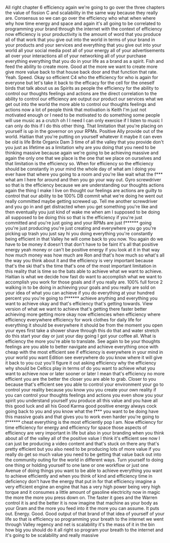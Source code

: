 All right chapter 6 efficiency again we're going to go over the three chapters the value of fission C and scalability in the same way because they really are. Consensus so we can go over the efficiency who what when where why how time energy and space and again it's all going to be correlated to programming your brand through the internet with the context of efficiency now efficiency is your productivity is the amount of word that you produce all of that work that you give out into the world in terms of your brand in your products and your services and everything that you give out into your world all your social media post all of your energy all of your advertisements all over your interactions all of your networking all of your purchase everything everything that you do in your life as a brand as a spirit. Fish and feed the ability to create more. Good at the more we want to create more give more value back to that house back door and that function that rate. Yeah. Speed. Okay so efficient C4 who the efficiency for who is again for everyone but let's take it back to the efficacy for the cell for the oneself birds that talk about us as Spirits as people the efficiency for the ability to control our thoughts feelings and actions are the direct correlation to the ability to control our efficiency are output our product our services what we get out into the world the more able to control our thoughts feelings and actions now a lot of people think that motivation is Keith I'm just not motivated enough or I need to be motivated to do something some people will use music as a crutch oh I I need I can only exercise if I listen to music I can only do this if I do this other thing. That limitation that you're placing on yourself is up in the governor on your RPMs. Positive Ally provide out of the world. Haitian that you're putting on yourself whatever it maybe it can even be old is life Brite Organix Dam 3 time of all the valley that you provide don't you just as lifetime as a limitation why are you doing that you need to be thinking massive because again we're going to be achieving massive and again the only one that we place is the one that we place on ourselves and that limitation is the efficiency so. When for efficiency so the efficiency should be constantly in your mind the whole day of what am I doing you ever have that where you going to a room and you're like wait what the f*** what am I here for around and then you go your way out. Gyro screwdriver so that is the efficiency because we are understanding our thoughts actions again the thing I make I live on thought our feelings are actions are guilty to control that our ability to be 100% DB commit what we're doing he went out really committed maybe getting screwed up. Tell me another screwdriver and you go in and get distracted when you get something you're like and then eventually you just kind of wake me when am I supposed to be doing all supposed to be doing this so that is the efficiency if you're just committed and you're just going and your RPMs are just f****** going you're just producing you're just creating and everywhere you go you're picking up trash you just say hi you doing everything you're constantly being efficient in that Valley he will come back to you now. You again do we have to be money it doesn't that don't have to be faint it's all that positive energy yeah money or can't be positive energy if you look at it in that way how much money was how much are Ron and that's how much so what's all the way you think about it and the efficiency is very important because that's the ski that's the time that's one of the most important limitation in this reality that is time so the bats able to achieve what we want to achieve. Haitian is what we decide how fast do want to accomplish what we want to accomplish you work for those goals and if you really are. 100% full force 2 walking in to be doing in achieving your goals and you really are sold on your idea of what you can achieve if you do everything at your hundred percent you you're going to f****** achieve anything and everything you want to achieve okay and that's efficiency that's getting towards. View version of what we want to achieve that's getting there faster better achieving more getting more okay now efficiencies when efficiency where efficiency everywhere efficiency for work clothes for daily life for everything it should be everywhere it should be from the moment you open your eyes first take a shower shave through this do that and water stretch do this start your day or just your day going I got your coffee all. What is efficiency the more you're able to translate. See again to be your thoughts feelings are you able to better navigate and achieve everything once with cheap with the most efficient see if efficiency is everywhere in your mind in your world you want Edition see everywhere do you know where it will give it back to you cuz you'll figure it out asking efficiency why the efficiency why should be Celtics play in terms of do you want to achieve what you want to achieve now or later sooner or later I mean that's efficiency no more efficient you are the better the closer you are able to grab. Closer to you because that's efficient see you able to control your environment your go to control your reality because you know you you create your own reality if you can control your thoughts feelings and actions you even show you your spirit you understand yourself you produce all this value and you have all this good luck and all his Good Karma good positive energy always cock going back to you and you know what the f*** you want to be doing have this massive goals and that gives you to work even harder you're going to f****** cheat everything is the most efficiently pop I am. Now efficiency for time efficiency for energy and efficiency for space those aspects of efficiency are very important in life but also in your branding when you think about all of the valley all of the positive value I think it's efficient see now I can just be producing a video content and that's stuck on there any that's pretty efficient but you also need to be producing lots of more value if you really do get so much value you need to be getting that value back out into the community outing for the world in different ways. Turn yourself to doing one thing or holding yourself to one lane or one workflow or just one Avenue of doing things you want to be able to achieve everything you want to achieve efficiently and when you think of kind and efficiency time in deficiency don't have the energy that put in for that efficiency imagine a very efficient engine an engine that has a very high power being very high torque and it consumes a little amount of gasoline electricity now in magic the more the more you press down on. The faster it goes and the Warren control it is and the better it is now imagine that machine as your body as your Gram and the more you feed into it the more you can assume. It puts out. Energy. Good. Good output of that brand of that idea of yourself of your life so that is efficiency so programming your breath to the internet we went through Valley regency and net is scalability it's the mass of it in the bin how big you should do it all right so program your breath to the internet and it's going to be scalability and really massive
